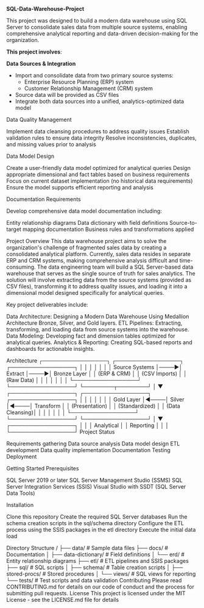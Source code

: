**SQL-Data-Warehouse-Project**

This project was designed to build a modern data warehouse using SQL Server to consolidate sales data from multiple source systems, enabling comprehensive analytical reporting and data-driven decision-making for the organization.

**This project involves**:

**Data Sources & Integration**

* Import and consolidate data from two primary source systems:
     * Enterprise Resource Planning (ERP) system
     * Customer Relationship Management (CRM) system
* Source data will be provided as CSV files
* Integrate both data sources into a unified, analytics-optimized data model

Data Quality Management

Implement data cleansing procedures to address quality issues
Establish validation rules to ensure data integrity
Resolve inconsistencies, duplicates, and missing values prior to analysis

Data Model Design

Create a user-friendly data model optimized for analytical queries
Design appropriate dimensional and fact tables based on business requirements
Focus on current dataset implementation (no historical data requirements)
Ensure the model supports efficient reporting and analysis

Documentation Requirements

Develop comprehensive data model documentation including:

Entity relationship diagrams
Data dictionary with field definitions
Source-to-target mapping documentation
Business rules and transformations applied




Project Overview
This data warehouse project aims to solve the organization's challenge of fragmented sales data by creating a consolidated analytical platform. Currently, sales data resides in separate ERP and CRM systems, making comprehensive analysis difficult and time-consuming.
The data engineering team will build a SQL Server-based data warehouse that serves as the single source of truth for sales analytics. The solution will involve extracting data from the source systems (provided as CSV files), transforming it to address quality issues, and loading it into a dimensional model designed specifically for analytical queries.

Key project deliverables include:

Data Architecture: Designing a Modern Data Warehouse Using Medallion Architecture Bronze, Silver, and Gold layers.
ETL Pipelines: Extracting, transforming, and loading data from source systems into the warehouse.
Data Modeling: Developing fact and dimension tables optimized for analytical queries.
Analytics & Reporting: Creating SQL-based reports and dashboards for actionable insights.

Architecture
┌─────────────────┐     ┌─────────────────┐     ┌─────────────────┐
│                 │     │                 │     │                 │
│  Source Systems │────▶│     Extract     │────▶│  Bronze Layer   │
│  (ERP & CRM)    │     │  (CSV Imports)  │     │  (Raw Data)     │
│                 │     │                 │     │                 │
└─────────────────┘     └─────────────────┘     └────────┬────────┘
                                                         │
                                                         ▼
┌─────────────────┐     ┌─────────────────┐     ┌─────────────────┐
│                 │     │                 │     │                 │
│   Gold Layer    │◀────│     Silver      │◀────│   Transform     │
│ (Presentation)  │     │  (Standardized) │     │ (Data Cleansing)│
│                 │     │                 │     │                 │
└─────────────────┘     └─────────────────┘     └─────────────────┘
        │
        ▼
┌─────────────────┐
│                 │
│  Analytical     │
│  Reporting      │
│                 │
└─────────────────┘
Project Status

 Requirements gathering
 Data source analysis
 Data model design
 ETL development
 Data quality implementation
 Documentation
 Testing
 Deployment

Getting Started
Prerequisites

SQL Server 2019 or later
SQL Server Management Studio (SSMS)
SQL Server Integration Services (SSIS)
Visual Studio with SSDT (SQL Server Data Tools)

Installation

Clone this repository
Create the required SQL Server databases
Run the schema creation scripts in the sql/schema directory
Configure the ETL process using the SSIS packages in the etl directory
Execute the initial data load

Directory Structure
/
├── data/                  # Sample data files
├── docs/                  # Documentation
│   ├── data-dictionary/   # Field definitions
│   └── erd/              # Entity relationship diagrams
├── etl/                   # ETL pipelines and SSIS packages
├── sql/                   # SQL scripts
│   ├── schema/            # Table creation scripts
│   ├── stored-procs/      # Stored procedures
│   └── views/             # SQL views for reporting
└── tests/                 # Test scripts and data validation
Contributing
Please read CONTRIBUTING.md for details on our code of conduct and the process for submitting pull requests.
License
This project is licensed under the MIT License - see the LICENSE.md file for details



